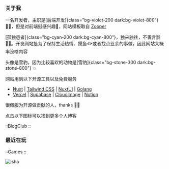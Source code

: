 ### 关于我

一名开发者，主职是[后端开发]{class="bg-violet-200 dark:bg-violet-800"} 🧑‍💻，但是对前端挺感兴趣🌵，网站模板取自 [Zooper](https://zooper.pages.dev/)

[孤独患者]{class="bg-cyan-200 dark:bg-cyan-800"}，独来独往，不善言辞🤦‍♂️。开发网站是为了保持生活热情、摸鱼🐟或者找点业余的事做，因此网站大概率没啥内容

头像是雪豹，因为比较喜欢的动物是[雪豹]{class="bg-stone-300 dark:bg-stone-800"} 💥

网站用到以下开源工具以及免费服务

- [Nuxt](https://nuxt.com/) | [Tailwind CSS](https://tailwindcss.com/) | [NuxtUI](https://ui.nuxt.com/) | [Golang](https://golang.google.cn/)
- [Vercel](https://vercel.com/) | [Supabase](https://supabase.com/) | [Cloudimage](https://www.cloudimage.io/) | [Notion](https://www.notion.so/)

很佩服为开源做贡献的人，thanks 🧙‍♂️

点击以下图标可以找到更多个人博客

::BlogClub
::

### 最近在玩

::Games
::


![isha](/imgs/isha.png)